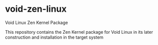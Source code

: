 # void-zen-linux
Void Linux Zen Kernel Package

This repository contains the Zen Kernel package for Void Linux in its later construction and installation in the target system
